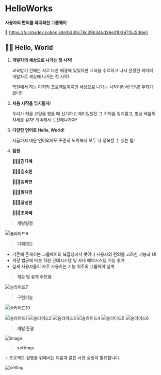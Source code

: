 # HelloWorks

**사용자의 편의를 최대화한 그룹웨어**

📌 https://furahadev.notion.site/b330c78c39b34bd39e01039715c5d6e0

## 👋🏻 Hello, World
1. **개발자의 세상으로 나가는 첫 시작!**

    교육받기 전에는 서로 다른 배경에 있었지만 교육을 수료하고 나서 진정한 의미의 개발자로 세상에 나가는 첫 시작!
    
    학원에서 하는 마지막 프로젝트이지만 세상으로 나가는 시작이라서!
    안녕! 우리가 왔다!!
    
2. **처음 시작을 잊지말자!**

     우리가 처음 코딩을 했을 때 신기하고 재미있었던 그 기억을 잊지말고, 항상 배움의 자세를 갖자!
     계속해서 도전해나가자!

3. **다양한 언어로 Hello, World!**

   지금까지 배운 언어외에도 꾸준히 노력해서 모두 다 정복할 수 있는 팀!

4. **팀원**

    **👩🏻‍💻김다혜**
  
    **👩🏻‍💻김소원**
    
    **👩🏻‍💻김하연**
  
    **👩🏻‍💻왕다영**
  
    **👩🏻‍💻장성현**
  
    **👩🏻‍💻조아혜**
 
  
> **개발일정**

![슬라이드9](https://user-images.githubusercontent.com/84160340/141403971-a5b09ac7-2b2e-4837-bb27-15e6c3e47962.PNG)


> **기획의도**

- 기존에 존재하는 그룹웨어의 복잡성에서 벗어나 사용자의 편의를 고려한 기능과 UI
- 개정 볍규에 따른 직원 근태시스템 및 사내 예약시스템 기능 추가
- 실제 사용자들이 자주 사용하는 기능 위주의 그룹웨어 설계


> **개요 및 설계 주안점**

![슬라이드7](https://user-images.githubusercontent.com/84160340/141403647-e4ef71ad-ee35-4d94-98c6-54053d352b0b.PNG)


> **구현기능**

![슬라이드10](https://user-images.githubusercontent.com/84160340/141404491-2020c36a-2ad9-441d-98c5-ad559182e730.PNG)

![슬라이드1](https://user-images.githubusercontent.com/84160340/141406079-30f86330-9900-4b9f-8aac-8190e7aa0d72.PNG)
![슬라이드2](https://user-images.githubusercontent.com/84160340/141406086-009defd8-e173-4932-a7bc-c972ad4cbcfd.PNG)
![슬라이드3](https://user-images.githubusercontent.com/84160340/141406090-3d4f9731-31b3-4742-a49c-61e6648130c4.PNG)
![슬라이드4](https://user-images.githubusercontent.com/80407403/141487425-715eb794-6b04-447e-8a4a-f232208c27c4.png)
![슬라이드5](https://user-images.githubusercontent.com/84160340/141406093-fbfb2e92-3d6b-4acd-90f4-2de121a9f3af.PNG)
![슬라이드6](https://user-images.githubusercontent.com/84160340/141406097-a7298ad6-a54c-4f3f-9b45-d47164deb41f.PNG)

> **개발 환경**

![image](https://user-images.githubusercontent.com/84160340/141414628-32b0b308-b6a4-48eb-846d-685450f9d39b.png)

> **settings**

💡 프로젝트 실행을 위해서는 다음과 같은 사전 설정이 필요합니다. 

![setting](https://user-images.githubusercontent.com/84160340/141707389-78139466-04b1-4aea-b356-a9d88891bfd8.PNG)
